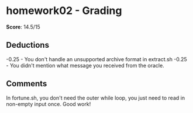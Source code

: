 homework02 - Grading
===================

**Score**: 14.5/15

Deductions
----------
-0.25 - You don't handle an unsupported archive format in extract.sh
-0.25 - You didn't mention what message you received from the oracle.

Comments
--------
In fortune.sh, you don't need the outer while loop, you just need to read in
non-empty input once. Good work!
